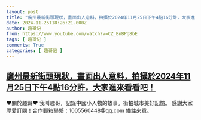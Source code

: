 ```yaml
---
layout: post
title: "廣州最新街頭現狀，畫面出人意料，拍攝於2024年11月25日下午4點16分許，大家進來看看吧！"
date: 2024-11-25T18:26:21.000Z
author: 趣哥记
from: https://www.youtube.com/watch?v=CZ_BnBPg8bE
tags: [ 趣哥记 ]
comments: True
categories: [ 趣哥记 ]
---
```

<!--1732559181000-->
[廣州最新街頭現狀，畫面出人意料，拍攝於2024年11月25日下午4點16分許，大家進來看看吧！](https://www.youtube.com/watch?v=CZ_BnBPg8bE)
------

<div>
♥關於趣哥♥  我叫趣哥，記錄中國小人物的故事。街拍城市美好記憶。  感謝大家厚愛訂閱！合作郵箱聯繫：1005560448@qq.com 備註來意。
</div>
